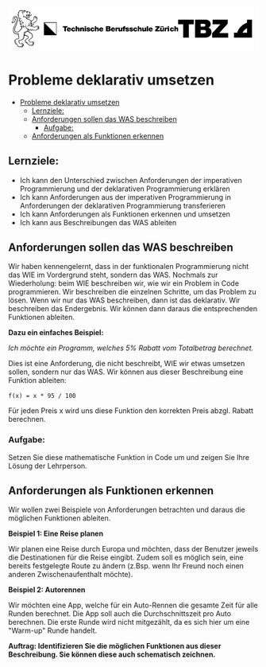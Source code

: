 ![TBZ Logo](../x_gitres/tbz_logo.png)
# Probleme deklarativ umsetzen

<!-- TOC -->
- [Probleme deklarativ umsetzen](#probleme-deklarativ-umsetzen)
  - [Lernziele:](#lernziele)
  - [Anforderungen sollen das WAS beschreiben](#anforderungen-sollen-das-was-beschreiben)
    - [Aufgabe:](#aufgabe)
  - [Anforderungen als Funktionen erkennen](#anforderungen-als-funktionen-erkennen)
 
<!-- TOC -->

## Lernziele:

* Ich kann den Unterschied zwischen Anforderungen der imperativen Programmierung und der deklarativen Programmierung erklären
* Ich kann Anforderungen aus der imperativen Programmierung in Anforderungen der deklarativen Programmierung transferieren
* Ich kann Anforderungen als Funktionen erkennen und umsetzen
* Ich kann aus Beschreibungen das WAS ableiten

## Anforderungen sollen das WAS beschreiben

Wir haben kennengelernt, dass in der funktionalen Programmierung nicht das WIE im Vordergrund steht, sondern das WAS.
Nochmals zur Wiederholung: beim WIE beschreiben wir, wie wir ein Problem in Code programmieren. Wir beschreiben die einzelnen Schritte, um das Problem zu lösen.
Wenn wir nur das WAS beschreiben, dann ist das deklarativ. Wir beschreiben das Endergebnis. Wir können dann daraus die entsprechenden Funktionen ableiten.

**Dazu ein einfaches Beispiel:**

*Ich möchte ein Programm, welches 5% Rabatt vom Totalbetrag berechnet.*

Dies ist eine Anforderung, die nicht beschreibt, WIE wir etwas umsetzen sollen, sondern nur das WAS.
Wir können aus dieser Beschreibung eine Funktion ableiten:

```
f(x) = x * 95 / 100

```

Für jeden Preis x wird uns diese Funktion den korrekten Preis abzgl. Rabatt berechnen.

### Aufgabe:
Setzen Sie diese mathematische Funktion in Code um und zeigen Sie Ihre Lösung der Lehrperson.


## Anforderungen als Funktionen erkennen

Wir wollen zwei Beispiele von Anforderungen betrachten und daraus die möglichen Funktionen ableiten.

**Beispiel 1: Eine Reise planen**

Wir planen eine Reise durch Europa und möchten, dass der Benutzer jeweils die Destinationen für die Reise eingibt.
Zudem soll es möglich sein, eine bereits festgelegte Route zu ändern (z.Bsp. wenn Ihr Freund noch einen anderen Zwischenaufenthalt möchte).


**Beispiel 2: Autorennen**

Wir möchten eine App, welche für ein Auto-Rennen die gesamte Zeit für alle Runden berechnet. Die App soll auch die Durchschnittszeit pro Auto berechnen. Die erste Runde wird nicht mitgezählt, da es sich hier um eine "Warm-up" Runde handelt.


**Auftrag: Identifizieren Sie die möglichen Funktionen aus dieser Beschreibung. Sie können diese auch schematisch zeichnen.**




